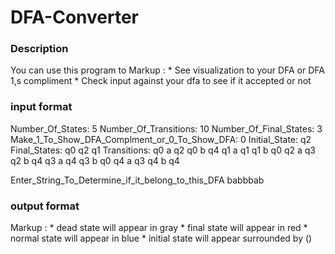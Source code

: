# DFA-Converter

### Description ### 
You can use this program to 
 Markup : * See visualization to your DFA or DFA 1,s compliment
          * Check input against your dfa to see if it accepted or not
          
### input format ###
Number_Of_States:
5
Number_Of_Transitions:
10
Number_Of_Final_States:
3
Make_1_To_Show_DFA_Complment_or_0_To_Show_DFA:
0
Initial_State:
q2
Final_States:
q0 q2 q1
Transitions:
q0 a q2
q0 b q4
q1 a q1
q1 b q0
q2 a q3
q2 b q4
q3 a q4
q3 b q0
q4 a q3
q4 b q4

Enter_String_To_Determine_if_it_belong_to_this_DFA
babbbab 

### output format ###
 Markup : * dead state will appear in gray
          * final state will appear in red
          * normal state will appear in blue
          * initial state will appear surrounded by ()







